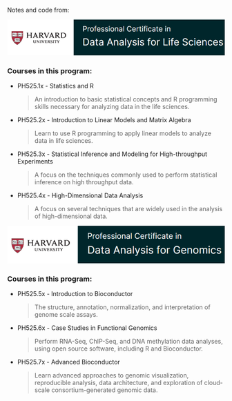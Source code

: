 Notes and code from: 

![Life Sciences](/media/harvardx_data_analysis.png)

### Courses in this program:
- PH525.1x - Statistics and R
    > An introduction to basic statistical concepts and R programming skills necessary for analyzing data in the life sciences.
- PH525.2x - Introduction to Linear Models and Matrix Algebra
    > Learn to use R programming to apply linear models to analyze data in life sciences.
- PH525.3x - Statistical Inference and Modeling for High-throughput Experiments
    > A focus on the techniques commonly used to perform statistical inference on high throughput data.
- PH525.4x - High-Dimensional Data Analysis
    > A focus on several techniques that are widely used in the analysis of high-dimensional data.

![Genomics](/media/harvardx_genomics.png)

### Courses in this program:
- PH525.5x - Introduction to Bioconductor
    > The structure, annotation, normalization, and interpretation of genome scale assays.
- PH525.6x - Case Studies in Functional Genomics
    > Perform RNA-Seq, ChIP-Seq, and DNA methylation data analyses, using open source software, including R and Bioconductor.
- PH525.7x - Advanced Bioconductor
    > Learn advanced approaches to genomic visualization, reproducible analysis, data architecture, and exploration of cloud-scale consortium-generated genomic data.
